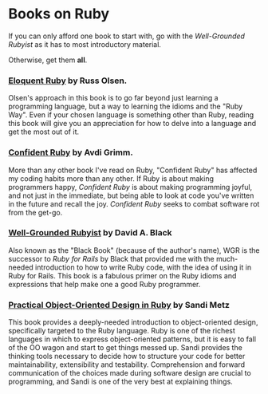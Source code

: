 # Books on Ruby

If you can only afford one book to start with, go with the *Well-Grounded Rubyist* as it has to most introductory material.

Otherwise, get them **all**.


### [Eloquent Ruby](https://www.goodreads.com/book/show/9364729-eloquent-ruby) by Russ Olsen. ###

Olsen's approach in this book is to go far beyond just learning a programming language, but a way to learning the idioms and the "Ruby Way". Even if your chosen language is something other than Ruby, reading this book will give you an appreciation for how to delve into a language and get the most out of it.

### [Confident Ruby](http://www.confidentruby.com/) by Avdi Grimm. ###

More than any other book I've read on Ruby, "Confident Ruby" has affected my coding habits more than any other. If Ruby is about making programmers happy, *Confident Ruby* is about making programming joyful, and not just in the immediate, but being able to look at code you've written in the future and recall the joy. *Confident Ruby* seeks to combat software rot from the get-go.

### [Well-Grounded Rubyist](http://www.amazon.com/The-Well-Grounded-Rubyist-David-Black/dp/1617291692) by David A. Black ###

Also known as the "Black Book" (because of the author's name), WGR is the successor to *Ruby for Rails* by Black that provided me with the much-needed introduction to how to write Ruby code, with the idea of using it in Ruby for Rails. This book is a fabulous primer on the Ruby idioms and expressions that help make one a good Ruby programmer.

### [Practical Object-Oriented Design in Ruby](http://www.poodr.com/) by Sandi Metz ###

This book provides a deeply-needed introduction to object-oriented design, specifically targeted to the Ruby language. Ruby is one of the richest languages in which to express object-oriented patterns, but it is easy to fall of the OO wagon and start to get things messed up. Sandi provides the thinking tools necessary to decide how to structure your code for better maintainability, extensibility and testability. Comprehension and forward communication of the choices made during software design are crucial to programming, and Sandi is one of the very best at explaining things.
